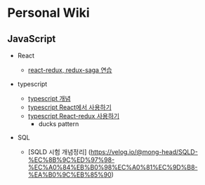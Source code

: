 # Personal Wiki

## JavaScript

* React
  * [react-redux, redux-saga 연습](https://github.com/mong-head/simple-contacts/tree/redux-saga)

* typescript
  * [typescript 개념](https://github.com/mong-head/ts-practices)  
  * [typescript React에서 사용하기](https://github.com/mong-head/ts-react-practice)
  * [typescript React-redux 사용하기](https://github.com/mong-head/ts-react-redux-practice)
     * ducks pattern

* SQL
  * [SQLD 시험 개념정리] (https://velog.io/@mong-head/SQLD-%EC%8B%9C%ED%97%98-%EC%A0%84%EB%B0%98%EC%A0%81%EC%9D%B8-%EA%B0%9C%EB%85%90)
